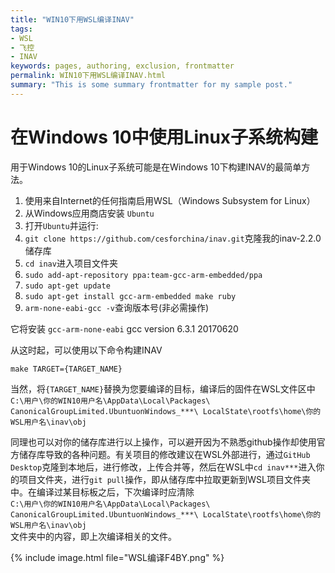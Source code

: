 ```yaml
---
title: "WIN10下用WSL编译INAV"
tags:
- WSL
- 飞控
- INAV
keywords: pages, authoring, exclusion, frontmatter
permalink: WIN10下用WSL编译INAV.html
summary: "This is some summary frontmatter for my sample post."
---
```

# 在Windows 10中使用Linux子系统构建

用于Windows 10的Linux子系统可能是在Windows 10下构建INAV的最简单方法。

1. 使用来自Internet的任何指南启用WSL（Windows Subsystem for Linux）
1. 从Windows应用商店安装 `Ubuntu`
1. 打开`Ubuntu`并运行:
1. `git clone https://github.com/cesforchina/inav.git`克隆我的inav-2.2.0储存库
1. `cd inav`进入项目文件夹
1. `sudo add-apt-repository ppa:team-gcc-arm-embedded/ppa`
1. `sudo apt-get update`
1. `sudo apt-get install gcc-arm-embedded make ruby`
1. `arm-none-eabi-gcc -v`查询版本号(非必需操作)

它将安装 `gcc-arm-none-eabi` gcc version 6.3.1 20170620

从这时起，可以使用以下命令构建INAV

`make TARGET={TARGET_NAME}`

当然，将`{TARGET_NAME}`替换为您要编译的目标，编译后的固件在WSL文件区中  
`C:\用户\你的WIN10用户名\AppData\Local\Packages\
CanonicalGroupLimited.UbuntuonWindows_***\
LocalState\rootfs\home\你的WSL用户名\inav\obj`  

同理也可以对你的储存库进行以上操作，可以避开因为不熟悉github操作却使用官方储存库导致的各种问题。有关项目的修改建议在WSL外部进行，通过`GitHub Desktop`克隆到本地后，进行修改，上传合并等，然后在WSL中`cd inav***`进入你的项目文件夹，进行`git pull`操作，即从储存库中拉取更新到WSL项目文件夹中。在编译过某目标板之后，下次编译时应清除  
`C:\用户\你的WIN10用户名\AppData\Local\Packages\
CanonicalGroupLimited.UbuntuonWindows_***\
LocalState\rootfs\home\你的WSL用户名\inav\obj`  
文件夹中的内容，即上次编译相关的文件。

{% include image.html file="WSL编译F4BY.png" %}
